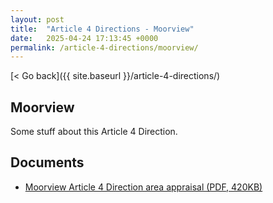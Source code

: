 ```yaml
---
layout: post
title:  "Article 4 Directions - Moorview"
date:   2025-04-24 17:13:45 +0000
permalink: /article-4-directions/moorview/
---
```


[< Go back]({{ site.baseurl }}/article-4-directions/)

Moorview
--------

Some stuff about this Article 4 Direction.

Documents
----------------------

* [Moorview Article 4 Direction area appraisal (PDF, 420KB)](#)